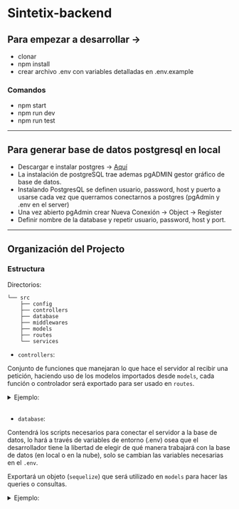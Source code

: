 # Sintetix-backend

## Para empezar a desarrollar ->

- clonar
- npm install
- crear archivo .env con variables detalladas en .env.example

### Comandos

- npm start
- npm run dev
- npm run test

---

## Para generar base de datos postgresql en local

- Descargar e instalar postgres -> [Aquí](https://www.enterprisedb.com/downloads/postgres-postgresql-downloads)
- La instalación de postgreSQL trae ademas pgADMIN gestor gráfico de base de datos.
- Instalando PostgresQL se definen usuario, password, host y puerto a usarse cada vez que querramos conectarnos a postgres (pgAdmin y .env en el server)
- Una vez abierto pgAdmin crear Nueva Conexión -> Object -> Register
- Definir nombre de la database y repetir usuario, password, host y port.

---

## Organización del Projecto

### Estructura

Directorios:

```
└── src
    ├── config
    ├── controllers
    ├── database
    ├── middlewares
    ├── models
    ├── routes
    └── services
```

- `controllers`:

Conjunto de funciones que manejaran lo que hace el servidor al recibir una petición, haciendo uso de los modelos importados desde `models`, cada función o controlador será exportado para ser usado en `routes`.

<details>
<summary>Ejemplo:</summary>

```js
import { UserModel } from "../models/user.js";

const createUser = async (req,res) => {
    const { username, email } = req.body

    try {
        await UserModel.create(username,email)
    } catch (err) {
        console.error(err)
        return res.status(404).json({ message: "Error!" })
    }

    return res.status(200).json({ message: "Creado!" })
}
```

</details>

<br>

- `database`:

Contendrá los scripts necesarios para conectar el servidor a la base de datos, lo hará a través de variables de entorno (.env) osea que el desarrollador tiene la libertad de elegir de qué manera trabajará con la base de datos (en local o en la nube), solo se cambian las variables necesarias en el `.env`.

Exportará un objeto (`sequelize`) que será utilizado en `models` para hacer las queries o consultas.

<details>
<summary>Ejemplo:</summary>

```js
import Sequelize from "sequelize";
import config from "../config/index.js";

const sequelize = new Sequelize(
  config.DATABASE,
  config.DB_USERNAME,
  config.DB_PASSWORD,
  {
    host: config.DB_HOSTHOST,
    dialect: "postgres",
    port: config.DB_PORT,
    logging: false
  }
);

export default sequelize;
```

